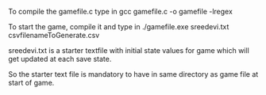 To compile the gamefile.c type in gcc gamefile.c -o gamefile -lregex

To start the game, compile it and type in ./gamefile.exe sreedevi.txt csvfilenameToGenerate.csv

sreedevi.txt is a starter textfile with initial state values for game which will get updated at each save state.

So the starter text file is mandatory to have in same directory as game file at start of game.
